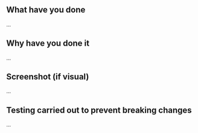 ## What have you done
...

## Why have you done it
...

## Screenshot (if visual)
...

## Testing carried out to prevent breaking changes
...
